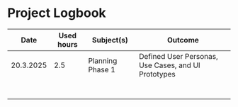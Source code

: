 # Project Logbook

| Date       | Used hours  | Subject(s)             | Outcome                     |
|------------|------------|------------------------|-----------------------------|
| 20.3.2025  | 2.5        | Planning Phase 1       | Defined User Personas, Use Cases, and UI Prototypes |
|            |            |                        |                             |
|            |            |                        |                             |
|            |            |                        |                             |
|            |            |                        |                             |
|            |            |                        |                             |
|            |            |                        |                             |
|            |            |                        |                             |


